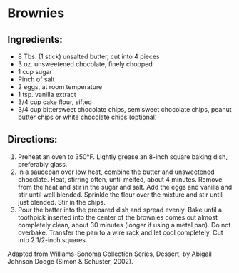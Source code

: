 # Brownies
## Ingredients:
- 8 Tbs. (1 stick) unsalted butter, cut into 4 pieces
- 3 oz. unsweetened chocolate, finely chopped
- 1 cup sugar
- Pinch of salt
- 2 eggs, at room temperature
- 1 tsp. vanilla extract
- 3/4 cup cake flour, sifted
- 3/4 cup bittersweet chocolate chips, semisweet chocolate chips, peanut butter chips or white chocolate chips (optional)
## Directions:
1. Preheat an oven to 350°F. Lightly grease an 8-inch square baking dish, preferably glass.
2. In a saucepan over low heat, combine the butter and unsweetened chocolate. Heat, stirring often, until melted, about 4 minutes. Remove from the heat and stir in the sugar and salt. Add the eggs and vanilla and stir until well blended. Sprinkle the flour over the mixture and stir until just blended. Stir in the chips.
3. Pour the batter into the prepared dish and spread evenly. Bake until a toothpick inserted into the center of the brownies comes out almost completely clean, about 30 minutes (longer if using a metal pan). Do not overbake. Transfer the pan to a wire rack and let cool completely. Cut into 2 1/2-inch squares.   
        
     
Adapted from Williams-Sonoma Collection Series, Dessert, by Abigail Johnson Dodge (Simon & Schuster, 2002).

